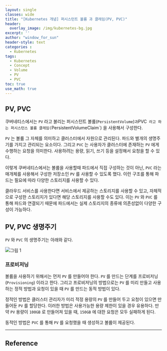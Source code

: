 ```yaml
--- 
layout: single
classes: wide
title: "[Kubernetes 개념] 퍼시스턴트 볼륨 과 클레임(PV, PVC)"
header:
  overlay_image: /img/kubernetes-bg.jpg
excerpt: ''
author: "window_for_sun"
header-style: text
categories :
  - Kubernetes
tags:
  - Kubernetes
  - Concept
  - Volume
  - PV
  - PVC
toc: true
use_math: true
---  
```


## PV, PVC
쿠버네티스에서는 `PV` 라고 불리는 퍼시스턴트 볼륨(`PersistentVolume`)` 과 `PVC` 라고 하는 퍼시스턴스 볼륨 클레임(`PersistentVolumeClaim`) 을 사용해서 구성한다.  

`PV` 는 볼륨 그 자체를 의미하고 클러스터에서 자원으로 관리된다. 파드와 별개의 생명주기를 가지고 관리되는 요소이다. 
그리고 `PVC` 는 사용자가 클러스터에 존재하는 `PV` 에게 수행하는 요청을 의미한다. 
사용하려는 용량, 읽기, 쓰기 등을 설정해서 요청을 할 수 있다.  

이렇게 쿠버네티스에서는 볼륨을 사용할때 파드에서 직접 구성하는 것이 아닌, 
`PVC` 라는 매개체를 사용해서 구성한 저장소인 `PV` 를 사용할 수 있도록 했다. 
이런 구조를 통해 파드는 필요에 따라 다양한 스토리지를 사용할 수 있다.  

클라우드 서비스를 사용한다면 서비스에서 제공하는 스토리지를 사용할 수 있고, 
자체적으로 구성한 스토리지가 있다면 해당 스토리지를 사용할 수도 있다. 
이는 `PV` 와 `PVC` 를 통해 파드와 연결되기 때문에 파드에서는 실제 스토리지의 종류에 의존성없이 다양한 구성이 가능하다.  

## PV, PVC 생명주기
`PV` 와 `PVC` 의 생명주기는 아래와 같다.  

![그림 1]({{site.baseurl}}/img/kubernetes/concept_persistent_volume_pvpvc_lifecycle_plant.png)

### 프로비저닝
볼륨을 사용하기 위해서는 먼저 `PV` 를 만들어야 한다. 
`PV` 를 만드는 단계를 프로비저닝(`Provisioning`) 이라고 한다. 
그리고 프로비저닝의 방법으로는 `PV` 를 미리 만들고 사용하는 정적 방법과 요청이 있을 때 `PV` 를 만드는 동적 방법이 있다.  

정적인 방법은 클러스터 관리자가 미리 적정 용량의 `PV` 를 만들어 두고 요청이 있으면 만들어둔 `PV` 를 할당한다. 
이러한 방법은 사용가능한 용량 제한이 있을 경우 유용하다. 
만약 `PV` 용량이 `100GB` 로 만들어져 있을 때, 
`150GB` 에 대한 요청은 모두 실패하게 된다.  

동적인 방법은 `PVC` 를 통해 `PV` 를 요청했을 때 생성하고 볼륨이 제공된다. 










---
## Reference
